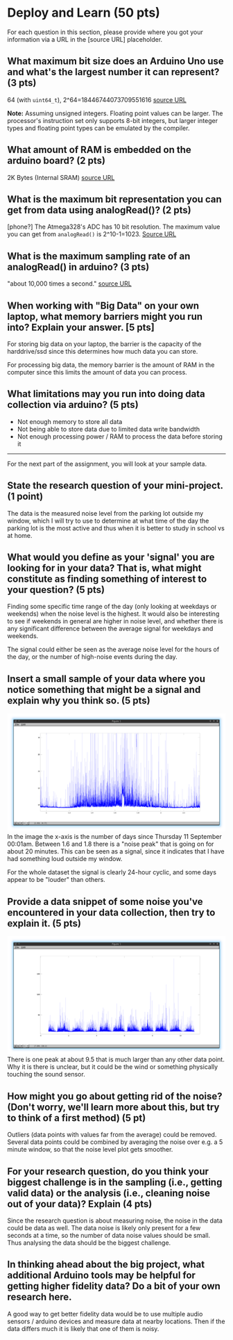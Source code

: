 Deploy and Learn (50 pts)
========

For each question in this section, please provide where you got your information via a URL in the [source URL] placeholder.  

## What maximum bit size does an Arduino Uno use and what's the largest number it can represent? (3 pts)

64 (with `uint64_t`),
2^64=18446744073709551616
[source URL](http://www.nongnu.org/avr-libc/user-manual/group__avr__stdint.html)

**Note:** Assuming unsigned integers. Floating point values can be larger. The processor's instruction set only supports 8-bit integers, but larger integer types and floating point types can be emulated by the compiler.

## What amount of RAM is embedded on the arduino board? (2 pts)

2K Bytes (Internal SRAM)
[source URL](http://www.atmel.com/Images/doc8161.pdf)

## What is the maximum bit representation you can get from data using analogRead()?   (2 pts)

[phone?]
The Atmega328's ADC has 10 bit resolution. The maximum value you can get from `analogRead()` is 2^10-1=1023.
[Source URL](http://www.atmel.com/Images/doc8161.pdf)

## What is the maximum sampling rate of an analogRead() in arduino? (3 pts)

"about 10,000 times a second."
[source URL](http://arduino.cc/en/Reference/analogRead)

## When working with "Big Data" on your own laptop, what memory barriers might you run into?  Explain your answer. [5 pts]

For storing big data on your laptop, the barrier is the capacity of the harddrive/ssd since this determines how much data you can store.

For processing big data, the memory barrier is the amount of RAM in the computer since this limits the amount of data you can process.


## What limitations may you run into doing data collection via arduino? (5 pts)

* Not enough memory to store all data
* Not being able to store data due to limited data write bandwidth 
* Not enough processing power / RAM to process the data before storing it


--------------------

For the next part of the assignment, you will look at your sample data.

## State the research question of your mini-project. (1 point)
The data is the measured noise level from the parking lot outside my window, which I will try to use to determine at what time of the day the parking lot is the most active and thus when it is better to study in school vs at home.

## What would you define as your 'signal' you are looking for in your data?  That is, what might constitute as finding something of interest to your question? (5 pts)

Finding some specific time range of the day (only looking at weekdays or weekends) when the noise level is the highest. It would also be interesting to see if weekends in general are higher in noise level, and whether there is any significant difference between the average signal for weekdays and weekends.

The signal could either be seen as the average noise level for the hours of the day, or the number of high-noise events during the day.

## Insert a small sample of your data where you notice something that might be a signal and explain why you think so. (5 pts)

![image](dataplot.png?raw=true)
In the image the x-axis is the number of days since Thursday 11 September 00:01am. Between 1.6 and 1.8 there is a "noise peak" that is going on for about 20 minutes.
This can be seen as a signal, since it indicates that I have had something loud outside my window. 

For the whole dataset the signal is clearly 24-hour cyclic, and some days appear to be "louder" than others.

## Provide a data snippet of some noise you've encountered in your data collection, then try to explain it. (5 pts)  

![image](dataplot2.png?raw=true)
There is one peak at about 9.5 that is much larger than any other data point. Why it is there is unclear, but it could be the wind or something physically touching the sound sensor.

## How might you go about getting rid of the noise? (Don't worry, we'll learn more about this, but try to think of a first method) (5 pt)

Outliers (data points with values far from the average) could be removed. Several data points could be combined by averaging the noise over e.g. a 5 minute window,
so that the noise level plot gets smoother.

## For your research question, do you think your biggest challenge is in the sampling (i.e., getting valid data) or the analysis (i.e., cleaning noise out of your data)?  Explain (4 pts)
Since the research question is about measuring noise, the noise in the data could be data as well. The data noise is likely only present for a few seconds at a time, so 
the number of data noise values should be small. Thus analysing the data should be the biggest challenge.

## In thinking ahead about the big project, what additional Arduino tools may be helpful for getting higher fidelity data?  Do a bit of your own research here.

A good way to get better fidelity data would be to use multiple audio sensors / arduino devices and measure data at nearby locations. Then if the data differs
much it is likely that one of them is noisy.
